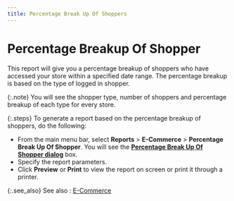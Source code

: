 ```yaml
---
title: Percentage Break Up Of Shoppers
---
```


# Percentage Breakup Of Shopper


This report will give you a percentage breakup of shoppers who have  accessed your store within a specified date range. The percentage breakup  is based on the type of logged in shopper.


{:.note}
You will see the shopper type, number of shoppers  and percentage breakup of each type for every store.


{:.steps}
To generate a report based on the percentage breakup of shoppers,  do the following:

- From the main  menu bar, select **Reports** >  **E-Commerce** > **Percentage 
 Break Up Of Shopper**. You will see the [**Percentage Break Up Of Shopper dialog**]({{site.rpt_baseurl}}/misc/report_parameters_percentage_break_up_of_shopper.html)  box.
- Specify the  report parameters.
- Click **Preview** or **Print**  to view the report on screen or print it through a printer.



{:.see_also}
See also
: [E-Commerce]({{site.rpt_baseurl}}/everest-reports/e-commerce/report_e_commerce.html)
